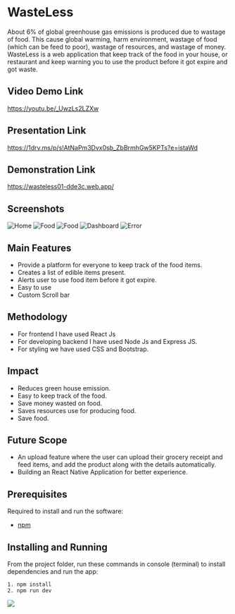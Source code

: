 # WasteLess
About 6% of global greenhouse gas emissions is produced due to wastage of food. This cause global warming, harm environment, wastage of food (which can be feed to poor), wastage of resources, and wastage of money. WasteLess is a web application that keep track of the food in your house, or restaurant and keep warning you to use the product before it got expire and got waste.
<!-- Testing for FoodSaver -->
## Video Demo Link
https://youtu.be/_UwzLs2LZXw

## Presentation Link
https://1drv.ms/p/s!AtNaPm3Dvx0sb_ZbBrmhGw5KPTs?e=istaWd

## Demonstration Link
https://wasteless01-dde3c.web.app/

## Screenshots
![Home](https://user-images.githubusercontent.com/64153988/104853383-7ca8d200-5926-11eb-9d30-1306b655fe1a.jpeg)
![Food](https://user-images.githubusercontent.com/64153988/104853385-7fa3c280-5926-11eb-8b72-70782c9eeac2.jpeg)
![Food](https://user-images.githubusercontent.com/64153988/104853387-829eb300-5926-11eb-839e-9b6490f6c296.png)
![Dashboard](https://user-images.githubusercontent.com/64153988/104853389-85010d00-5926-11eb-81bd-b3b8727643c6.png)
![Error](https://user-images.githubusercontent.com/64153988/104853394-87fbfd80-5926-11eb-9e84-fed7d2137889.png)


## Main Features
- Provide a platform for everyone to keep track of the food items.
- Creates a list of edible items present.
- Alerts user to use food item before it got expire.
- Easy to use 
- Custom Scroll bar

## Methodology
- For frontend I have used React Js
- For developing backend I have used Node Js and Express JS.
- For styling we have used CSS and Bootstrap.

## Impact
- Reduces green house emission.
- Easy to keep track of the food.
- Save money wasted on food.
- Saves resources use for producing food.
- Save food.

## Future Scope
- An upload feature where the user can upload their grocery receipt and feed items, and add the product along with the details automatically.
- Building an React Native Application for better experience.

## Prerequisites
Required to install and run the software:

 * [npm](https://www.npmjs.com/get-npm)


## Installing and Running

From the project folder, run these commands in console (terminal) to install dependencies and run the app:
```
1. npm install
2. npm run dev
```

<img src="https://komarev.com/ghpvc/?username=WasteLess&color=blue&label=+Hackers+inspired"/>
